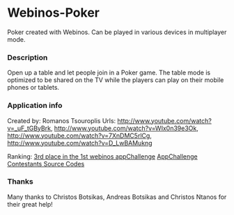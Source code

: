 Webinos-Poker
=============

Poker created with Webinos. Can be played in various devices in multiplayer mode.

### Description
Open up a table and let people join in a Poker game. The table mode is optimized to be shared on the TV while the players can play on their mobile phones or tablets.

### Application info
Created by: Romanos Tsouroplis
Urls: 	http://www.youtube.com/watch?v=_uF_tGByBrk,
		http://www.youtube.com/watch?v=WIx0n39e3Ok,
		http://www.youtube.com/watch?v=7XnDMC5rlCg,
		http://www.youtube.com/watch?v=D_LwBAMukng

Ranking: 	[3rd place in the 1st webinos appChallenge](http://www.webinos.org/appchallenge/ "Webinos appChallenge")
			[AppChallenge Contestants Source Codes](https://github.com/webinos-apps/webinos-appChallenge "Github's SC")

### Thanks
Many thanks to Christos Botsikas, Andreas Botsikas and Christos Ntanos for their great help!